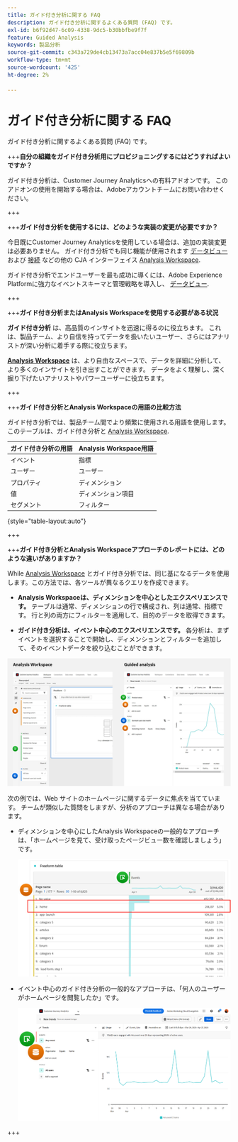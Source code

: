 ```yaml
---
title: ガイド付き分析に関する FAQ
description: ガイド付き分析に関するよくある質問 (FAQ) です。
exl-id: b6f92d47-6c09-4338-9dc5-b30bbfbe9f7f
feature: Guided Analysis
keywords: 製品分析
source-git-commit: c343a729de4cb13473a7acc04e837b5e5f69809b
workflow-type: tm+mt
source-wordcount: '425'
ht-degree: 2%

---
```


# ガイド付き分析に関する FAQ

ガイド付き分析に関するよくある質問 (FAQ) です。

+++**自分の組織をガイド付き分析用にプロビジョニングするにはどうすればよいですか？**

ガイド付き分析は、Customer Journey Analyticsへの有料アドオンです。 このアドオンの使用を開始する場合は、Adobeアカウントチームにお問い合わせください。

+++

+++**ガイド付き分析を使用するには、どのような実装の変更が必要ですか？**

今日既にCustomer Journey Analyticsを使用している場合は、追加の実装変更は必要ありません。 ガイド付き分析でも同じ機能が使用されます [データビュー](../data-views/data-views.md) および [接続](../connections/overview.md) などの他の CJA インターフェイス [Analysis Workspace](../analysis-workspace/home.md).

ガイド付き分析でエンドユーザーを最も成功に導くには、Adobe Experience Platformに強力なイベントスキーマと管理戦略を導入し、 [データビュー](../data-views/data-views.md).

+++

+++**ガイド付き分析またはAnalysis Workspaceを使用する必要がある状況**

**ガイド付き分析** は、高品質のインサイトを迅速に得るのに役立ちます。 これは、製品チーム、より自信を持ってデータを扱いたいユーザー、さらにはアナリストが深い分析に着手する際に役立ちます。

**[Analysis Workspace](../analysis-workspace/home.md)** は、より自由なスペースで、データを詳細に分析して、より多くのインサイトを引き出すことができます。 データをよく理解し、深く掘り下げたいアナリストやパワーユーザーに役立ちます。

+++

+++**ガイド付き分析とAnalysis Workspaceの用語の比較方法**

ガイド付き分析では、製品チーム間でより頻繁に使用される用語を使用します。 このテーブルは、ガイド付き分析と [Analysis Workspace](../analysis-workspace/home.md).

| ガイド付き分析の用語 | Analysis Workspace用語 |
| --- | --- |
| イベント | 指標 |
| ユーザー | ユーザー |
| プロパティ | ディメンション |
| 値 | ディメンション項目 |
| セグメント | フィルター |

{style="table-layout:auto"}

+++

+++**ガイド付き分析とAnalysis Workspaceアプローチのレポートには、どのような違いがありますか？**

While [Analysis Workspace](../analysis-workspace/home.md) とガイド付き分析では、同じ基になるデータを使用します。この方法では、各ツールが異なるクエリを作成できます。

* **Analysis Workspaceは、ディメンションを中心としたエクスペリエンスです。** テーブルは通常、ディメンションの行で構成され、列は通常、指標です。 行と列の両方にフィルターを適用して、目的のデータを取得できます。

* **ガイド付き分析は、イベント中心のエクスペリエンスです。** 各分析は、まずイベントを選択することで開始し、ディメンションとフィルターを追加して、そのイベントデータを絞り込むことができます。

![Analysis Workspaceおよびガイド付き分析ビュー](assets/structure.png)

次の例では、Web サイトのホームページに関するデータに焦点を当てています。 チームが類似した質問をしますが、分析のアプローチは異なる場合があります。

* ディメンションを中心にしたAnalysis Workspaceの一般的なアプローチは、「ホームページを見て、受け取ったページビュー数を確認しましょう」です。

  ![Dimension中心](assets/dimension-centered.png)

* イベント中心のガイド付き分析の一般的なアプローチは、「何人のユーザーがホームページを閲覧したか」です。

  ![イベント中央揃え](assets/event-centered.png)

+++
